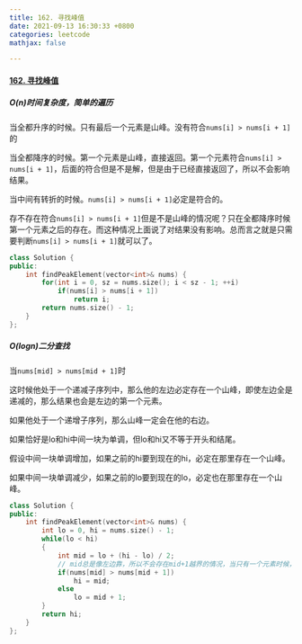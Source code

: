 ```yaml
---
title: 162. 寻找峰值
date: 2021-09-13 16:30:33 +0800
categories: leetcode
mathjax: false

---
```


#### [162. 寻找峰值](https://leetcode-cn.com/problems/find-peak-element/)



##### O(n)时间复杂度，简单的遍历

当全都升序的时候。只有最后一个元素是山峰。没有符合`nums[i] > nums[i + 1]`的

当全都降序的时候。第一个元素是山峰，直接返回。第一个元素符合`nums[i] > nums[i + 1]`，后面的符合但是不是解，但是由于已经直接返回了，所以不会影响结果。

当中间有转折的时候。`nums[i] > nums[i + 1]`必定是符合的。



存不存在符合`nums[i] > nums[i + 1]`但是不是山峰的情况呢？只在全都降序时候第一个元素之后的存在。而这种情况上面说了对结果没有影响。总而言之就是只需要判断`nums[i] > nums[i + 1]`就可以了。


```c++
class Solution {
public:
    int findPeakElement(vector<int>& nums) {
        for(int i = 0, sz = nums.size(); i < sz - 1; ++i)
            if(nums[i] > nums[i + 1])
                return i;
        return nums.size() - 1;
    }
};
```



##### O(logn)二分查找

当`nums[mid] > nums[mid + 1]`时

这时候他处于一个递减子序列中，那么他的左边必定存在一个山峰，即使左边全是递减的，那么结果也会是左边的第一个元素。

如果他处于一个递增子序列，那么山峰一定会在他的右边。

如果恰好是lo和hi中间一块为单调，但lo和hi又不等于开头和结尾。

假设中间一块单调增加，如果之前的hi要到现在的hi，必定在那里存在一个山峰。

如果中间一块单调减少，如果之前的lo要到现在的lo，必定也在那里存在一个山峰。

```c++
class Solution {
public:
    int findPeakElement(vector<int>& nums) {
        int lo = 0, hi = nums.size() - 1;
        while(lo < hi)
        {
            int mid = lo + (hi - lo) / 2;
            // mid总是像左边靠，所以不会存在mid+1越界的情况，当只有一个元素时候，循环已经退出。
            if(nums[mid] > nums[mid + 1])
                hi = mid;
            else
                lo = mid + 1;
        }
        return hi;
    }
};
```
